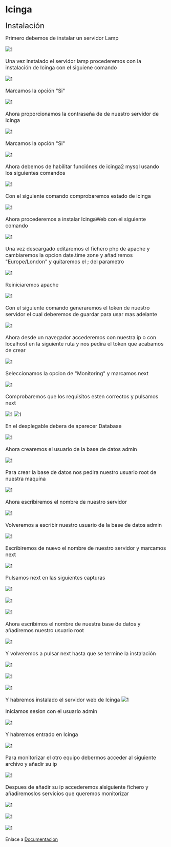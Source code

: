 # Icinga
<font size=5>Instalación</font>

<font size=3>Primero debemos de instalar un servidor Lamp

![1](./imagenes/2.png)

Una vez instalado el servidor lamp procederemos con la instalación de Icinga con el siguiene comando

![1](./imagenes/3.png)

Marcamos la opción "Si"

![1](./imagenes/4.png)

Ahora proporcionamos la contraseña de de nuestro servidor de Icinga

![1](./imagenes/5.png)

Marcamos la opción "Si" 

![1](./imagenes/6.png)

Ahora debemos de habilitar funciónes de icinga2 mysql usando los siguientes comandos

![1](./imagenes/7.png)

Con el siguiente comando comprobaremos estado de icinga

![1](./imagenes/8.png)

Ahora procederemos a instalar IcingaWeb con el siguiente comando

![1](./imagenes/9.png)

Una vez descargado editaremos el fichero php de apache y cambiaremos la opcion date.time zone y añadiremos "Europe/London" y quitaremos el ; del parametro

![1](./imagenes/10.png)

Reiniciaremos apache


![1](./imagenes/11.png)

Con el siguiente comando generaremos el token de nuestro servidor el cual deberemos de guardar para usar mas adelante

![1](./imagenes/12.png)

Ahora desde un navegador accederemos con nuestra ip o con localhost en la siguiente ruta y nos pedira el token que acabamos de crear

![1](./imagenes/13.png)

Seleccionamos la opcion de "Monitoring" y marcamos next

![1](./imagenes/14.png)

Comprobaremos que los requisitos esten correctos y pulsamos next

![1](./imagenes/15.png)
![1](./imagenes/16.png)

En el desplegable debera de aparecer Database

![1](./imagenes/17.png)

Ahora crearemos el usuario de la base de datos admin


![1](./imagenes/18.png)

Para crear la base de datos nos pedira nuestro usuario root de nuestra maquina

![1](./imagenes/19.png)

Ahora escribiremos el nombre de nuestro servidor

![1](./imagenes/20.png)

Volveremos a escribir nuestro usuario de la base de datos admin

![1](./imagenes/21.png)

Escribiremos de nuevo el nombre de nuestro servidor y marcamos next

![1](./imagenes/22.png)

Pulsamos next en las siguientes capturas

![1](./imagenes/23.png)

![1](./imagenes/24.png)



![1](./imagenes/25.png)

Ahora escribimos el nombre de nuestra base de datos y añadiremos nuestro usuario root

![1](./imagenes/26.png)

Y volveremos a pulsar next hasta que se termine la instalación

![1](./imagenes/27.png)


![1](./imagenes/28.png)


![1](./imagenes/29.png)

Y habremos instalado el servidor web de Icinga
![1](./imagenes/30.png)

Iniciamos sesion con el usuario admin

![1](./imagenes/31.png)

Y habremos entrado en Icinga

![1](./imagenes/32.png)

Para monitorizar el otro equipo debermos acceder al siguiente archivo y añadir su ip


![1](./imagenes/33.png)

Despues de añadir su ip accederemos alsiguiente fichero y añadiremoslos servicios que queremos monitorizar

![1](./imagenes/34.png)

![1](./imagenes/35.png)

![1](./imagenes/36.png)


</font>

Enlace a [Documentacion](./docs/docs.md)